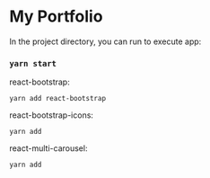 
# My Portfolio

In the project directory, you can run to execute app:

### `yarn start`

react-bootstrap:
```
yarn add react-bootstrap
```

react-bootstrap-icons:
```
yarn add 
```

react-multi-carousel:
```
yarn add 
```


